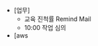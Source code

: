 - [업무]
	- 교육 진척률 Remind Mail
	- 10:00 작업 심의
- [aws
<!--stackedit_data:
eyJoaXN0b3J5IjpbNDYyMzMzNzU2LDE0MzYyMDAxMjZdfQ==
-->